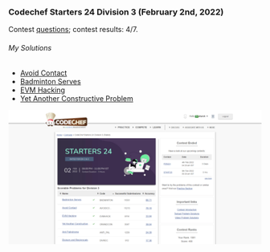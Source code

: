 ### Codechef Starters 24 Division 3 (February 2nd, 2022)
Contest [questions](https://www.codechef.com/START24C?order=desc&sortBy=successful_submissions 'Link to Contest Questions'); 
contest results: 4/7.

###### My Solutions
* [Avoid Contact](https://github.com/ez2rok/coding-contests/blob/main/week3/contests/codechef_starters_24_division_3/avoid_contact.py)
* [Badminton Serves](https://github.com/ez2rok/coding-contests/blob/main/week3/contests/codechef_starters_24_division_3/badminton_serves.py)
* [EVM Hacking](https://github.com/ez2rok/coding-contests/blob/main/week3/contests/codechef_starters_24_division_3/evm_hacking.py)
* [Yet Another Constructive Problem](https://github.com/ez2rok/coding-contests/blob/main/week3/contests/codechef_starters_24_division_3/yet_another_constructive_problem.py)

<img src="codechef_starters_24_division_3.png" alt="Screenshot of my contest results." width="800"/>
